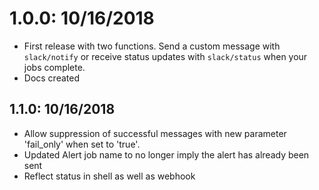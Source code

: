 # 1.0.0: 10/16/2018
* First release with two functions. Send a custom message with `slack/notify` or receive status updates with `slack/status` when your jobs complete.
* Docs created

## 1.1.0: 10/16/2018
* Allow suppression of successful messages with new parameter 'fail_only' when set to 'true'.
* Updated Alert job name to no longer imply the alert has already been sent
* Reflect status in shell as well as webhook
